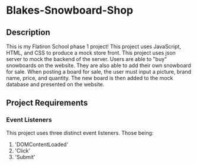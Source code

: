 # Blakes-Snowboard-Shop

## Description
This is my Flatiron School phase 1 project! This project uses JavaScript, HTML, and CSS to produce a mock store front. This project uses json server to mock the backend of the server. Users are able to "buy" snowboards on the website. They are also able to add their own snowboard for sale. When posting a board for sale, the user must input a picture, brand name, price, and quantity. The new board is then added to the mock database and presented on the website.

## Project Requirements
### Event Listeners
This project uses three distinct event listeners. Those being:
1. 'DOMContentLoaded'
2. 'Click'
3. 'Submit'
